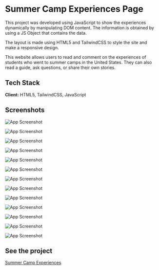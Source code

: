 
# Summer Camp Experiences Page

This project was developed using JavaScript to show the experiences dynamically  by manipulating DOM content. The information is obtained by using a JS Object that contains the data.

The layout is made using HTML5 and TailwindCSS to style the site and make a responsive design.

This website allows users to read and comment on the experiences of students who went to summer camps in the United States. They can also read a guide, ask questions, or share their own stories.


## Tech Stack

**Client:** HTML5, TailwindCSS, JavaScript


## Screenshots

![App Screenshot](https://i.postimg.cc/ZRr6kpVV/sc-home.png)

![App Screenshot](https://i.postimg.cc/6Q4d0DRs/sc-home-2.png)

![App Screenshot](https://i.postimg.cc/gJ93BNqx/sc-home-3.png)

![App Screenshot](https://i.postimg.cc/YCZFhbPd/sc-home-4.png)

![App Screenshot](https://i.postimg.cc/nLmD7qbp/sc-home-5.png)

![App Screenshot](https://i.postimg.cc/4dbH2Zx0/sc-home-6.png)

![App Screenshot](https://i.postimg.cc/GhMG1cxw/sc-exp-1.png)

![App Screenshot](https://i.postimg.cc/sf45wPB2/sc-exp-2.png)

![App Screenshot](https://i.postimg.cc/BbSLdy8n/sc-share.png)

![App Screenshot](https://i.postimg.cc/RVCK83fL/sc-guide.png)

![App Screenshot](https://i.postimg.cc/qRdCGg4n/sc-questions.png)

![App Screenshot](https://i.postimg.cc/sgvSjtTB/sc-about.png)

![App Screenshot](https://i.postimg.cc/6qtnBqPw/sc-dark-exp.png)


## See the project

[Summer Camp Experiences](https://summer-camp-experiences.netlify.app/ 'Summer Camp Experiences Page - JavaScript | TailwindCSS | HTML5')

